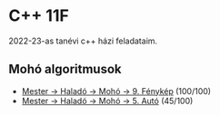 # C++ 11F
2022-23-as tanévi c++ házi feladataim.

## Mohó algoritmusok
- [Mester -> Haladó -> Mohó -> 9. Fénykép](https://github.com/njavor/cpp_11f/blob/main/cpp_11f/moho_foto.cpp) (100/100)
- [Mester -> Haladó -> Mohó -> 5. Autó](https://github.com/njavor/cpp_11f/blob/main/cpp_11f/moho_auto.cpp) (45/100)
